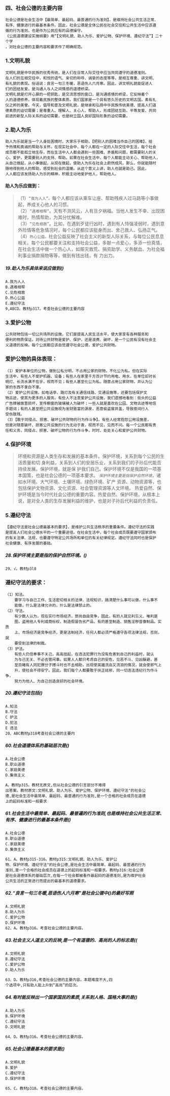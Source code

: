    
### 四、社会公德的主要内容
    社会公德是社会生活中【最简单、最起码、最普通的行为准则】，是维持社会公共生活正常、
    有序、健康进行的最基本条件。因此，社会公德是全体公民在社会交往和公共生活中应该遵
    循的行为准则，也是作为公民应有的品德操守。
    《公民道德建设实施纲要》用“【文明礼貌、助人为乐、爱护公物、保护环境、遵纪守法”】二十个字
    ，对社会公德的主要内容和要求作了明确规范。
### 1.文明礼貌
    文明礼貌是中华民族的优秀传统，是人们在日常人际交往中应当共同遵守的道德准则。
    在人们的互相交往中，和悦的语气、亲切的称呼、诚挚的态度等等，是相互尊重、讲文明、
    有礼貌的表现。俗话说：良言一句三冬暖，恶语伤人六月寒。因此，讲文明礼貌能促进人
    们的团结友爱，是沟通人与人之间情感的道德桥梁。
    文明礼貌是打开心扉的一把钥匙，是交流思想的窗口，是沟通感情的桥梁，它反映着个
    人的道德修养，体现着民族的整体素质。我们国家是一个具有悠久历史的文明古国，素有礼
    仪之邦的美誉。今天，倡导和普及文明礼貌，是继承和弘扬中华民族传统美德、提高人们道
    德素质的迫切需要；是尊重人、理解人、关心人、帮助人，形成团结互助、平等友爱、共同
    前进的新型人际关系的迫切需要，也是树立国人良好国际形象的迫切需要。
    
### 2.助人为乐
    助人为乐就是当一个人身处困境时，大家乐于相助，【把别人的困难当作自己的困难】，给
    予热情和真诚的帮助与关怀。在现实社会中，每个人都在一定的人际交往中生活，每个社会
    成员都不能孤立地生存，而在生活中人人都会遇到一些困难、矛盾和问题，都需要别人的关
    心、爱护，更需要别人的支持、帮助。如果在社会生活中，每个人都能主动关心、帮助他人，
    从自己做起，从小事做起，从现在做起，使助人为乐在社会上蔚然成风，那么，你就能随时
    随地得到他人的帮助，感受到社会的温暖。从这个意义上讲，助人也就是助己。因此，
    人人都应该发扬助人为乐的精神，积极主动地爱护他人，帮助他人。
    
#### 助人为乐应做到：
>   （1）`“我为人人”。`每个人都应该从乘车让座、帮助残疾人过马路等小事做起，养成关心他人的习惯。      
    （2）`“遇难相帮”`。天有不测风云，人有旦夕祸福。当他人发生不幸、出现困难时，热情帮助，为其分忧解难。      
    （3）`“见危相救”`。比如，在遇到歹徒行凶时，遇到有人恃强凌弱时，遇到意外险情等危急情况时，每个公民都应该挺身而出、舍己救人、弘扬正气。      
    （4）`热心公益。`社会公益反映了社会主义的新型人际关系，与每位公民息息相关。每个公民都要关注和支持社会公益，多献一点爱心，多添一份真情，在社会生活中做一个热心人，如赈灾救荒、捐资助学、义务献血、为社会福利事业捐款捐物等等，做到有钱出钱，有
    力出力。      
    

##### 19.助人为乐具体来说应做到()
    A.我为人人
    B.遇难相帮
    C.见危相救
    D.热心公益
    E.遵纪守法
    9,ABCD。教材p317。考查社会公德的主要内容
        
    
### 3.爱护公物
    公共财物包括一切公共场所的设施，它们是提高人民生活水平，使大家享有各种服务和
    便利的物质保证。对待公共财物是爱护、保护，还是浪费、破坏，是一个公民有没有社会主
    义道德的反映。每个公民都应该自觉遵守社会公德，爱护公共财物。
    
### 爱护公物的具体表现：
    （1）爱护本单位的公物，做到公私分明，不占用公家的财物，不化公为私。但在实际
    生活中，有些人不爱护机器、设备；有些人在家里千方百计节约用电、用水，在单位却对长
    明灯、长流水满不在乎，视而不见；有些人甚至化公为私，随意占用公家财物，并认为公
    家的东西不拿白不拿。
    （2）爱护公共设施，如电话亭、路灯及有关通信线路、交通设施等，还要包括保护文
    物古迹，使其为更多的人服务。有些人不注意爱护公共设施，我们遗憾地看到：街头的公益
    广告牌被故意损坏，宣传橱窗的玻璃被人为破坏；一些人就是喜欢在公园、文物古迹等地信
    手题词；有的人甚至把公共设施视为发财致富的源泉，恶意偷盗窨井盖，导致夜间行人
    受伤致残。
    （3）【敢于同侵占、损害、破坏公共财物的行为作斗争】。有些人经常抱怨公用设施差，
    但是对随意破坏、损害公共设施的行为无动于衷，视而不见，见而不问。每一个公民都有责
    任和义务，同侵占、损害、破坏公物的行为作斗争，时时、处处关心和爱护公共财物。
    
### 4.保护环境
>   环境和资源是人类生存和发展的基本条件。保护环境，关系到每个公民的生活质量和切
    身利益，关系到人们的安居乐业，关系到我们的子孙后代能否持续发展。保护环境，就是保
    护我们自己。保护环境不仅是我国的一项基本国策，也是社会公德的一项基本要求。
    _`保护环境主要是指保护自然环境`_，诸如水环境、大气环境、土壤环境、绿色环境、矿产
    资源、动物资源等，也包括保护文物资源、文化资源、社会管理资源等人文环境。
    热爱自然、保护环境是当今时代社会公德的重要内容。热爱自然、保护环境，从根本上
    说，是对全人类的生存发展利益的维护，也是对子孙后代利益的负责任。
    
### 5.遵纪守法
    【遵纪守法是社会公德最基本的要求】，是维护公共生活秩序的重要条件。遵纪守法的实践
    是提高人们社会公德水平的一个重要途径。在社会生活中，每个社会成员既要遵守国家颁布
    的有关法律、法规，也要遵守特定公共场所和单位的有关纪律规定。遵纪守法同时也是保护
    社会健康、有序发展的基础。

##### 28.保护环境主要是指的保护自然环境。()
    29、√。教材p3l8


















### 遵纪守法的要求：
    （1）知法。
        要学习与自己工作、生活密切相关的法律、法规知识，搞清楚什么事可以做，什么事不
        能做，什么是法律允许的，什么是法律禁止的。
    （2）守法。
        有少数人认为，现在实行市场经济，崇尚自由竞争，因此，有的人就见利忘义、唯利是
        图，盗用他人专利或商标权，制造假冒伪劣产品，有的甚至制造、销售淫秽音像制品。实质
        上，市场经济是竞争经济，更是法制经济，任何人都必须严格遵守各项法律法规，否则，就
        要受到法律的制裁。
    （3）护法。
        有些人仍信奉事不关己，高高挂起，在违法犯罪行为没有危害到自己的利益时，就认
        为与己无关、不必去管闲事。如果人人都只考虑自己的安危，见恶不斗、见凶躲避，甚
        至目睹有人同犯罪分子搏斗时也不去相助，出现使英雄流血又流泪的情况，就会使邪气上
        升，使社会不得安宁。因此，我们每个人都要敢于扶正祛邪，同一切违法违纪行为作斗争，
        努力为他人、为自己创造良好的社会环境。

##### 20.遵纪守法包括()
    A.知法
    B.守法
    C 护法
    D.犯法
    E 违法
    20、ABC教材p318考查社会公德的主要内


##### 60.社会道德体系的基础层次是()
    A.社会公德
    B.职业道德
    C.家庭美德
    D.集体主义
    
    A。教材p315。教材无原文,但从社会公德的引言部分不难得
    出答案。教材原文:文明礼貌、助人为乐、爱护公物、保护环境、遵纪守法"的社会公
    德,是社会生活中最简单、最起码、最普通的行为准则,是一个合格的社会成员在道德
    上的起码标准和一般要求
    
##### 61.社会生活中最简单、最起码、最普遍的行为准则,也是维持社会公共生活正常、有序、健康进行的最基本条件是()
    A.社会公德
    B.职业道德
    C.家庭美德
    D.集体主义
    
    61、A。教材p315-316。教材p315:文明礼貌、助人为乐、爱护公
    物、保护环境、遵纪守法"的社会公德,是社会生活中最简单、最起码、最普通的行为
    准则,是一个合格的社会成员在道德上的起码标准和一般要求。教材p316:社会公德
    是社会道德体系的基础层次,在每一个社会都被看作最起码的道德准则,是为维护社会
    公共生活的正常进行而提出的最基本的道德要求。        

##### 62.“良言一句三冬暖,恶语伤人六月寒”是社会公德中()的最好写照
    A.文明礼貌
    B.助人为乐
    C.爱护公物
    D.保护环境
    62、A。教材p316。考查社会公德的主要内容。
    
##### 63.社会主义人道主义的反映,是一个有道德的、高尚的人的标志是((
    A.文明礼貌
    B.遵纪守法
    C.爱护公物
    D.助人为乐
    
    63、D。教材p316,考查社会公德的主要内容。本题难度不大,四
    个选项中,只有助人能上升到“高尚”的层次。

##### 64.有时能反映出一个国家国民的素质,关系到人格、国格大事的是()
    A.助人为乐
    B.保护环境
    C.遵纪守法
    D.文明礼貌
    
    64、D。教材p316。考查社会公德的主要内容。
    
##### 65.社会公德最基本的要求是()
    A.文明礼貌
    B.爱护
    C.遵纪守法
    D.保护环境
    
    65、C。教材p318。考查社会公德的主要内容。
    















